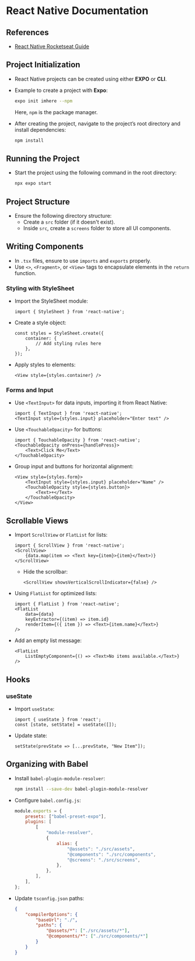 
# React Native Documentation

## References
- [React Native Rocketseat Guide](https://react-native.rocketseat.dev/)

## Project Initialization
- React Native projects can be created using either **EXPO** or **CLI**.
- Example to create a project with **Expo**:  
  ```bash
  expo init imhere --npm
  ```
  Here, `npm` is the package manager.

- After creating the project, navigate to the project’s root directory and install dependencies:  
  ```bash
  npm install
  ```

## Running the Project
- Start the project using the following command in the root directory:  
  ```bash
  npx expo start
  ```

## Project Structure
- Ensure the following directory structure:
  - Create a `src` folder (if it doesn't exist).
  - Inside `src`, create a `screens` folder to store all UI components.

## Writing Components
- In `.tsx` files, ensure to use `imports` and `exports` properly.
- Use `<>`, `<Fragment>`, or `<View>` tags to encapsulate elements in the `return` function.

### Styling with StyleSheet
- Import the StyleSheet module:
  ```tsx
  import { StyleSheet } from 'react-native';
  ```
- Create a style object:
  ```tsx
  const styles = StyleSheet.create({
      container: {
          // Add styling rules here
      },
  });
  ```
- Apply styles to elements:  
  ```tsx
  <View style={styles.container} />
  ```

### Forms and Input
- Use `<TextInput>` for data inputs, importing it from React Native:
  ```tsx
  import { TextInput } from 'react-native';
  <TextInput style={styles.input} placeholder="Enter text" />
  ```

- Use `<TouchableOpacity>` for buttons:
  ```tsx
  import { TouchableOpacity } from 'react-native';
  <TouchableOpacity onPress={handlePress}>
      <Text>Click Me</Text>
  </TouchableOpacity>
  ```

- Group input and buttons for horizontal alignment:
  ```tsx
  <View style={styles.form}>
      <TextInput style={styles.input} placeholder="Name" />
      <TouchableOpacity style={styles.button}>
          <Text>+</Text>
      </TouchableOpacity>
  </View>
  ```

## Scrollable Views
- Import `ScrollView` or `FlatList` for lists:
  ```tsx
  import { ScrollView } from 'react-native';
  <ScrollView>
      {data.map(item => <Text key={item}>{item}</Text>)}
  </ScrollView>
  ```
  - Hide the scrollbar:  
    ```tsx
    <ScrollView showsVerticalScrollIndicator={false} />
    ```

- Using `FlatList` for optimized lists:
  ```tsx
  import { FlatList } from 'react-native';
  <FlatList
      data={data}
      keyExtractor={(item) => item.id}
      renderItem={({ item }) => <Text>{item.name}</Text>}
  />
  ```

- Add an empty list message:
  ```tsx
  <FlatList
      ListEmptyComponent={() => <Text>No items available.</Text>}
  />
  ```

## Hooks
### useState
- Import `useState`:
  ```tsx
  import { useState } from 'react';
  const [state, setState] = useState([]);
  ```
- Update state:
  ```tsx
  setState(prevState => [...prevState, "New Item"]);
  ```

## Organizing with Babel
- Install `babel-plugin-module-resolver`:
  ```bash
  npm install --save-dev babel-plugin-module-resolver
  ```
- Configure `babel.config.js`:
  ```js
  module.exports = {
      presets: ["babel-preset-expo"],
      plugins: [
          [
              "module-resolver",
              {
                  alias: {
                      "@assets": "./src/assets",
                      "@components": "./src/components",
                      "@screens": "./src/screens",
                  },
              },
          ],
      ],
  };
  ```

- Update `tsconfig.json` paths:
  ```json
  {
      "compilerOptions": {
          "baseUrl": "./",
          "paths": {
              "@assets/*": ["./src/assets/*"],
              "@components/*": ["./src/components/*"]
          }
      }
  }
  ```

